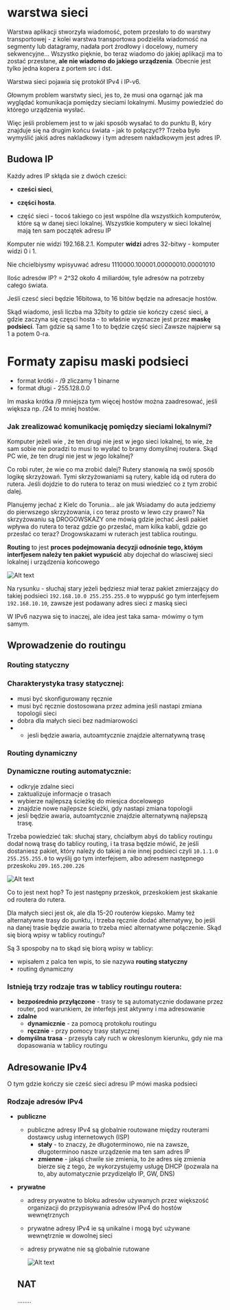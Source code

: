 # warstwa sieci

Warstwa aplikacji stworzyła wiadomość, potem przesłało to do warstwy transportowej - z kolei warstwa transportowa podzieliła wiadomość na segmenty lub datagramy, nadała port źrodłowy i docelowy, numery sekwencyjne...
Wszystko pięknie, bo teraz wiadomo do jakiej aplikacji ma to zostać przesłane, **ale nie wiadomo do jakiego urządzenia**. 
Obecnie jest tylko jedna kopera z portem src i dst.

Warstwa sieci pojawia się protokół IPv4 i IP-v6.

Głownym problem warstwty sieci, jes to, że musi ona ogarnąć jak ma wyglądać komunikacja pomiędzy sieciami lokalnymi. Musimy powiedzieć do którego urządzenia wysłać.

Więc jeśli problemem jest to w jaki sposób wysałać to do punktu B, kóry znajduje się na drugim końcu świata - jak to połączyć??
Trzeba było wymyślić jakiś adres nakladkowy i tym adresem nakładkowym jest adres IP.

## Budowa IP 

Każdy adres IP skłąda sie z dwóch cześci: 
* **cześci sieci**,
* **części hosta**.

* część sieci - tocoś takiego co jest wspólne dla wszystkich komputerów, które są w danej sieci lokalnej.
  Wszystkie komputery w sieci lokalnej mają ten sam początek adresu IP

Komputer nie widzi 192.168.2.1.
Komputer **widzi** adres 32-bitwy - komputer widzi 0 i 1.

Nie chcielbiysmy wpisyuwać adresu 1110000.100001.00000010.00001010

Ilośc adresów IP?  = 2^32 około 4 miliardów, tyle adresów na potrzeby całego świata.

Jeśli czesć sieci będzie 16bitowa, to 16 bitów będzie na adresacje hostów.

Skąd wiadomo, jesli liczba ma 32bity to gdzie sie kończy czesć sieci, a gdzie zaczyna się częsci hosta - to właśnie wyznacze jest przez **maskę podsieci**.
Tam gdzie są same 1 to to będzie część sieci
Zawsze najpierw są 1 a potem 0-ra.

# Formaty zapisu maski podsieci
* format krótki - /9  zliczamy 1 binarne
* format długi - 255.128.0.0

Im maska krótka /9 mniejsza tym więcej hostów można zaadresować, jeśli większa np. /24 to mniej hostów.

### Jak zrealizować komunikację pomiędzy sieciami lokalnymi?
Komputer jeżeli wie , że ten drugi nie jest w  jego sieci lokalnej, to wie, że sam sobie nie poradzi to musi to wysłać to bramy domyślnej routera.
Skąd PC wie, że ten drugi nie jest w jego lokalnej?

Co robi ruter, że wie co ma zrobić dalej?
Rutery stanowią na swój sposób logikę skrzyżowań. Tymi skrzyżowaniami są rutery,  kable idą od rutera do rutera.
Jeśli dojdzie to do rutera to teraz on musi wiedzieć co z tym zrobić dalej.

Planujemy jechać z Kielc do Torunia... ale jak
Wsiadamy do auta jedziemy do pierwszego skrzyżowania, i co teraz prosto w lewo czy prawo?
Na skrzyżowaniu są DROGOWSKAZY one mówią gdzie jechać
Jesli pakiet wpływa do rutera to teraz gdzie go przesłać, mam kilka kabli, gdzie go przesłać co teraz?
Drogowskazami w ruterach jest tablica routingu.

**Routing** to jest **proces podejmowania decyzji odnośnie tego, któym interfjesem należy ten pakiet wypuścić** aby dojechał do wlasciwej sieci lokalnej i urządzenia końcowego

![Alt text](https://i.ibb.co/DgzJRZt/arp.png "a title")

Na rysunku - słuchaj stary jeżeli będziesz miał teraz pakiet zmierzający do takiej podsieci `192.168.10.0 255.255.255.0` to wyppuść go tym interfejsem `192.168.10.10`, zawsze jest podawany adres sieci z maską sieci

W IPv6 nazywa się to inaczej, ale idea jest taka sama- mówimy o tym samym.


## Wprowadzenie do routingu

### Routing statyczny
 ### **Charakterystyka trasy statycznej:**
 * musi być skonfigurowany ręcznie
 * musi być ręcznie dostosowana przez admina jeśli nastapi zmiana topologii sieci
 * dobra dla małych sieci bez nadmiarowości
 * * jesli będzie awaria, autoamtycznie znajdzie alternatywną trasę

### Routing dynamiczny
### Dynamiczne routing automatycznie:
* odkryje zdalne sieci
* zaktualizuje informacje o trasach
* wybierze najlepszą ścieżkę do miesjca docelowego
* znajdzie nowe najlepsze ścieżki, gdy nastapi zmiana topologii
* jesli będzie awaria, autoamtycznie znajdzie alternatywną najlepszą trasę.

Trzeba powiedzieć tak: słuchaj stary, chciałbym abyś do tablicy routingu  dodał nową trasę do tablicy routing, i ta trasa będzie mówić, że jeśli dostaniesz pakiet, który należy do takiej a nie innej podsieci czyli `10.1.1.0 255.255.255.0` to wyślij go tym interfejsem, albo adresem następnego przeskoku `209.165.200.226`

![Alt text](https://i.ibb.co/0Q6n2MZ/nexthop.png "a title")

Co to jest next hop?
To jest następny przeskok, przeskokiem jest skakanie od routera do rutera.

Dla małych sieci jest ok, ale dla 15-20 routerów kiepsko.
Mamy też alternatywne trasy do punktu, i trzeba ręcznie dodać alternatywy, bo jeśli na danej trasie będzie  awaria to trzeba mieć alternatywne połączenie.
 Skąd się biorą wpisy w tablicy routingu?



 Są 3 spospoby na to skąd się biorą wpisy w tablicy:
 * wpisałem z palca ten wpis, to sie nazywa **routing statyczny**
 * routing dynamiczny


### Istnieją trzy rodzaje tras w tablicy routingu routera:
* **bezpośrednio przyłączone** - trasy te są automatycznie dodawane przez router, pod warunkiem, że interfejs jest aktywny i ma adresowanie
* **zdalne**
  * **dynamicznie** - za pomocą protokołu routingu
  * **ręcznie** - przy pomocy trasy statycznej
* **domyślna trasa** - przesyła cały ruch w okreslonym kierunku, gdy nie ma dopasowania w tablicy routingu

## Adresowanie IPv4

O tym gdzie kończy sie cześć sieci adresu IP mówi  maska podsieci

### Rodzaje adresów IPv4
* **publiczne**
  * publiczne adresy IPv4 są globalnie routowane między routerami dostawcy usług internetowych (ISP)
    * **stały** - to znaczy, że długoterminowo, nie na zawsze, długoterminoo nasze urządzenie ma ten sam adres IP
    * **zmienne** - jakąś chwile sie zmienia, to że adres się zmienia bierze się z tego, że wykorzystujemy usługę DHCP (pozwala na to, aby automatycznie przydizeląło IP, GW, DNS)
* **prywatne**
  * adresy prywatne to bloku adresów używanych przez większość organizacji do przypisywania adresów IPv4 do hostów wewnętrznych
  * prywatne adresy IPv4 ie są unikalne i mogą być używane wewnętrznie w dowolnej sieci
  * adresy prywatne nie są globalnie rutowane
    
    ![Alt text](https://i.ibb.co/0K3BBS1/privateip.png "a title")

  ## NAT
  ........

  ##

